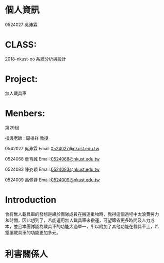 # 個人資訊 
0524027 吳沛霖

# CLASS:
2018-nkust-oo
系統分析與設計

# Project:
無人載具車

# Menbers:
第29組

指導老師 : 周棟祥 教授

0542027 吳沛霖
Email:0524027@nkust.edu.tw

0524068 詹育誠
Email:0524068@nkust.edu.tw

0524083 陳姿穎
Email:0524083@nkust.edu.tw

0524009 呂佩蓉
Email:0524009@nkust.edu.tw

# Introduction
會有無人載具車的發想是緣於團隊成員在搬運重物時，覺得這個過程中太浪費勞力和時間，因此想到了，若能運用無人載具車來搬運，可望節省更多時間及人力成本，並且本團隊認為載具車的功能太過單一，所以附加了其他功能在載具車上，希望讓載具車的功能更加多元。

# 利害關係人
